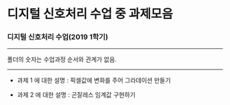 # 디지털 신호처리 수업 중 과제모음

### 디지털 신호처리 수업(2019 1학기)

---------------

폴더의 숫자는 수업과정 순서와 관계가 없음.

---------------

- 과제 1 에 대한 설명 : 픽셀값에 변화를 주어 그라데이션 만들기

- 과제 2 에 대한 설명 : 곤잘레스 임계값 구현하기

